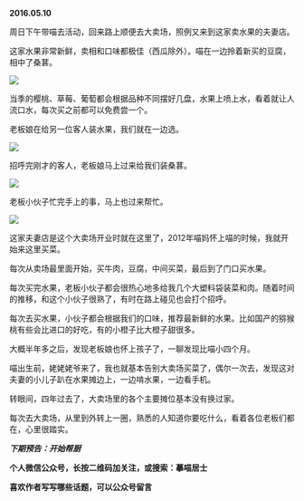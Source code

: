
          
            
**2016.05.10**

周日下午带喵去活动，回来路上顺便去大卖场，照例又来到这家卖水果的夫妻店。

这家水果非常新鲜，卖相和口味都极佳（西瓜除外）。喵在一边拎着新买的豆腐，相中了桑葚。




![](//upload-images.jianshu.io/upload_images/51001-9d022c641bff0a88.jpg)




当季的樱桃、草莓、葡萄都会根据品种不同摆好几盘，水果上喷上水，看着就让人流口水，每次买之前都可以免费尝一个。

老板娘在给另一位客人装水果，我们就在一边选。



![](//upload-images.jianshu.io/upload_images/51001-d6849fc4baf06b1f.jpg)




招呼完刚才的客人，老板娘马上过来给我们装桑葚。




![](//upload-images.jianshu.io/upload_images/51001-fa86f401ff04c1e9.jpg)




老板小伙子忙完手上的事，马上也过来帮忙。




![](//upload-images.jianshu.io/upload_images/51001-b6e73dae7046eeff.jpg)




这家夫妻店是这个大卖场开业时就在这里了，2012年喵妈怀上喵的时候，我就开始来这里买菜。

每次从卖场最里面开始，买牛肉，豆腐，中间买菜，最后到了门口买水果。

每次买完水果，老板小伙子都会很热心地多给我几个大塑料袋装菜和肉。随着时间的推移，和这个小伙子很熟了，有时在路上碰见也会打个招呼。

每次去买水果，小伙子都会根据我们的口味，推荐最新鲜的水果。比如国产的猕猴桃有些会比进口的好吃，有的小橙子比大橙子甜很多。

大概半年多之后，发现老板娘也怀上孩子了，一聊发现比喵小四个月。

喵出生前，姥姥姥爷来了，我也就基本告别大卖场买菜了，偶尔一次去，发现这对夫妻的小儿子趴在水果摊边上，一边啃水果，一边看手机。

转眼间，四年过去了，大卖场里的各个主要摊位基本没有换过家。

每次去大卖场，从里到外转上一圈，熟悉的人知道你要吃什么，看着各位老板们都在，心里很踏实。


***下期预告：开始帮厨***


**个人微信公众号，长按二维码加关注，或搜索：摹喵居士**

**喜欢作者写写哪些话题，可以公众号留言**




          
        